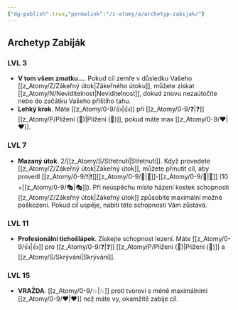 ```yaml
---
{"dg-publish":true,"permalink":"/z-atomy/a/archetyp-zabijak/"}
---
```


## Archetyp Zabiják
### LVL 3
- **V tom všem zmatku...**. Pokud cíl zemře v důsledku Vašeho [[z_Atomy/Z/Zákeřný útok\|Zákeřného útoku]], můžete získat [[z_Atomy/N/Neviditelnost\|Neviditelnost]], dokud znovu nezaútočíte nebo do začátku Vašeho příštího tahu.
- **Lehký krok**. Máte [[z_Atomy/0-9/👍\|👍]] při [[z_Atomy/0-9/❓\|❓]] [[z_Atomy/P/Plížení (🎯)\|Plížení (🎯)]], pokud máte max [[z_Atomy/0-9/❤\|❤]].

### LVL 7
- **Mazaný útok**. 2/[[z_Atomy/S/Střetnutí\|Střetnutí]]. Když provedete [[z_Atomy/Z/Zákeřný útok\|Zákeřný útok]], můžete přinutit cíl, aby provedl [[z_Atomy/0-9/❗\|❗]][[z_Atomy/0-9/💪\|💪]]-[[z_Atomy/0-9/📶\|📶]] (10 +[[z_Atomy/0-9/🎭\|🎭]]). Při neúspěchu místo házení kostek schopnosti [[z_Atomy/Z/Zákeřný útok\|Zákeřný útok]] způsobíte maximální možné poškození. Pokud cíl uspěje, nabití této schopnosti Vám zůstává.

### LVL 11
- **Profesionální tichošlápek**. Získejte schopnost lezení. Máte [[z_Atomy/0-9/👍\|👍]] pro [[z_Atomy/0-9/❓\|❓]] [[z_Atomy/P/Plížení (🎯)\|Plížení (🎯)]] a [[z_Atomy/S/Skrývání\|Skrývání]].

### LVL 15
- **VRAŽDA**. [[z_Atomy/0-9/💥\|💥]] proti tvorovi s méně maximálními [[z_Atomy/0-9/❤\|❤]] než máte vy, okamžitě zabije cíl.